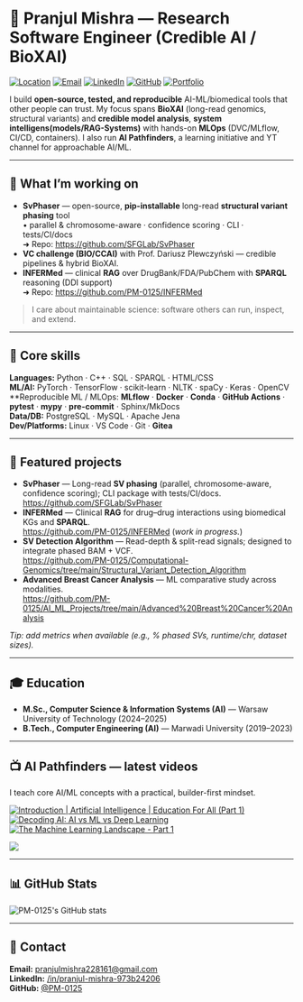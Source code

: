 # 🧬 Pranjul Mishra — Research Software Engineer (Credible AI / BioXAI)

[![Location](https://img.shields.io/badge/Warsaw-Poland-blue)](#)
[![Email](https://img.shields.io/badge/Email-pranjulmishra228161%40gmail.com-informational)](mailto:pranjulmishra228161@gmail.com)
[![LinkedIn](https://img.shields.io/badge/LinkedIn-pranjul--mishra--973b24206-0A66C2)](https://www.linkedin.com/in/pranjul-mishra/)
[![GitHub](https://img.shields.io/badge/GitHub-@PM--0125-black)](https://github.com/PM-0125)
[![Portfolio](https://img.shields.io/badge/Portfolio-GitHub%20Pages%20(soon)-forestgreen)](#)

I build **open-source, tested, and reproducible** AI-ML/biomedical tools that other people can trust. My focus spans **BioXAI** (long-read genomics, structural variants) and **credible model analysis**, **system intelligens(models/RAG-Systems)** with hands-on **MLOps** (DVC/MLflow, CI/CD, containers). I also run **AI Pathfinders**, a learning initiative and YT channel for approachable AI/ML.

---

## 🔭 What I’m working on
- **SvPhaser** — open-source, **pip-installable** long-read **structural variant phasing** tool  
  • parallel & chromosome-aware · confidence scoring · CLI · tests/CI/docs  
  ➜ Repo: https://github.com/SFGLab/SvPhaser
- **VC challenge (BIO/CCAI)** with Prof. Dariusz Plewczyński — credible pipelines & hybrid BioXAI.
- **INFERMed** — clinical **RAG** over DrugBank/FDA/PubChem with **SPARQL** reasoning (DDI support)  
  ➜ Repo: https://github.com/PM-0125/INFERMed

> I care about maintainable science: software others can run, inspect, and extend.

---

## 🧰 Core skills 
**Languages:** Python · C++ · SQL · SPARQL · HTML/CSS  
**ML/AI:** PyTorch · TensorFlow · scikit-learn · NLTK · spaCy · Keras · OpenCV  
**Reproducible ML / MLOps: **MLflow** · **Docker** · **Conda** · **GitHub Actions** · **pytest** · **mypy** · **pre-commit** ·  Sphinx/MkDocs  
**Data/DB:** PostgreSQL · MySQL · Apache Jena  
**Dev/Platforms:** Linux · VS Code · Git · **Gitea**

---

## 🌟 Featured projects
- **SvPhaser** — Long-read **SV phasing** (parallel, chromosome-aware, confidence scoring); CLI package with tests/CI/docs.  
  https://github.com/SFGLab/SvPhaser
- **INFERMed** — Clinical **RAG** for drug–drug interactions using biomedical KGs and **SPARQL**.  
  https://github.com/PM-0125/INFERMed (*work in progress.*)
- **SV Detection Algorithm** — Read-depth & split-read signals; designed to integrate phased BAM + VCF.  
  https://github.com/PM-0125/Computational-Genomics/tree/main/Structural_Variant_Detection_Algorithm
- **Advanced Breast Cancer Analysis** — ML comparative study across modalities.  
  https://github.com/PM-0125/AI_ML_Projects/tree/main/Advanced%20Breast%20Cancer%20Analysis

*Tip: add metrics when available (e.g., % phased SVs, runtime/chr, dataset sizes).*

---

## 🎓 Education
- **M.Sc., Computer Science & Information Systems (AI)** — Warsaw University of Technology (2024–2025)  
- **B.Tech., Computer Engineering (AI)** — Marwadi University (2019–2023)

---

## 📺 AI Pathfinders — latest videos
I teach core AI/ML concepts with a practical, builder-first mindset.

<!-- BEGIN YOUTUBE-CARDS -->
[![Introduction | Artificial Intelligence | Education For All (Part 1)](https://ytcards.demolab.com/?id=eoLJAQLUXbM&t=1s&title=Introduction+|+Artificial+Intelligence+|+Education+For+All+%28Part+1%29&lang=en&timestamp=1715094012&background_color=%230d1117&title_color=%23ffffff&stats_color=%23dedede&max_title_lines=1&width=250&border_radius=5&duration=103 "Introduction | Artificial Intelligence | Education For All (Part 1)")](https://youtu.be/eoLJAQLUXbM)
[![Decoding AI: AI vs ML vs Deep Learning](https://ytcards.demolab.com/?id=DIkAd3aBpg4&title=Decoding+AI+Understanding+the+distinction+Between+AI%2C+Machine+Learing%2C+Deep+Learning%2C&lang=en&timestamp=1714658415&background_color=%230d1117&title_color=%23ffffff&stats_color=%23dedede&max_title_lines=1&width=250&border_radius=5&duration=218 "Decoding AI: AI vs ML vs Deep Learning")](https://www.youtube.com/watch?v=DIkAd3aBpg4)
[![The Machine Learning Landscape - Part 1](https://ytcards.demolab.com/?id=RYoy9R-GkUQ&title=The+Machine+Learning+Landscape+Part1&lang=en&timestamp=1712845830&background_color=%230d1117&title_color=%23ffffff&stats_color=%23dedede&max_title_lines=1&width=250&border_radius=5&duration=667 "The Machine Learning Landscape - Part 1")](https://www.youtube.com/watch?v=RYoy9R-GkUQ)
<!-- END YOUTUBE-CARDS -->

[<img src="https://custom-icon-badges.demolab.com/badge/-Subscribe%20For%20More-red?style=for-the-badge&logo=video&logoColor=white"/>](https://www.youtube.com/channel/UC7X_nDwGDd8PSOoJNr7UENw?sub_confirmation=1)

---

## 📊 GitHub Stats
![PM-0125's GitHub stats](https://github-readme-stats.vercel.app/api?username=PM-0125&show_icons=true&theme=gruvbox&v=1)

---

## 🤝 Contact
**Email:** [pranjulmishra228161@gmail.com](mailto:pranjulmishra228161@gmail.com)  
**LinkedIn:** [/in/pranjul-mishra-973b24206](https://www.linkedin.com/in/pranjul-mishra/)  
**GitHub:** [@PM-0125](https://github.com/PM-0125)

